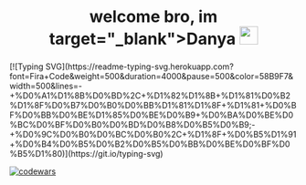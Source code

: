 <h1 align="center"> welcome bro, im target="_blank">Danya</a> 
<img src="https://github.com/goforbg/telegram-emoji-gifs/blob/master/thunder.gif" height="32"/></h1>
<h3 align="center" -py -kotlin dev></h3>
[![Typing SVG](https://readme-typing-svg.herokuapp.com?font=Fira+Code&weight=500&duration=4000&pause=500&color=58B9F7&width=500&lines=-+%D0%A1%D1%8B%D0%BD%2C+%D1%82%D1%8B+%D1%81%D0%B2%D1%8F%D0%B7%D0%B0%D0%BB%D1%81%D1%8F+%D1%81+%D0%BF%D0%BB%D0%BE%D1%85%D0%BE%D0%B9+%D0%BA%D0%BE%D0%BC%D0%BF%D0%B0%D0%BD%D0%B8%D0%B5%D0%B9;-+%D0%9C%D0%B0%D0%BC%D0%B0%2C+%D1%8F+%D0%B5%D1%91+%D0%B4%D0%B5%D0%B2%D0%B5%D0%BB%D0%BE%D0%BF%D0%B5%D1%80)](https://git.io/typing-svg)

[![codewars](https://www.codewars.com/users/dar1usss/badges/large)](https://www.codewars.com/users/username)   

